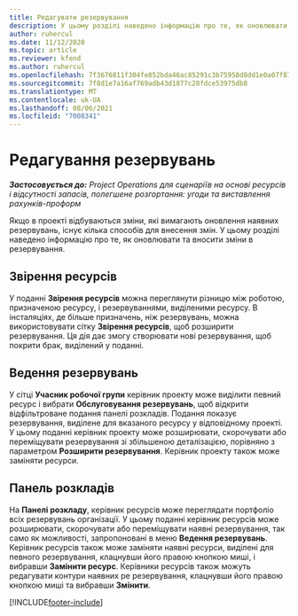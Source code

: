 ```yaml
---
title: Редагувати резервування
description: У цьому розділі наведено інформацію про те, як оновлювати та вносити зміни в резервування.
author: ruhercul
ms.date: 11/12/2020
ms.topic: article
ms.reviewer: kfend
ms.author: ruhercul
ms.openlocfilehash: 7f3676811f304fe852bda46ac85291c3b75958d8dd1e0a07f87c58ef5efe8738
ms.sourcegitcommit: 7f8d1e7a16af769adb43d1877c28fdce53975db8
ms.translationtype: MT
ms.contentlocale: uk-UA
ms.lasthandoff: 08/06/2021
ms.locfileid: "7008341"
---
```

# <a name="edit-bookings"></a>Редагування резервувань

_**Застосовується до:** Project Operations для сценаріїв на основі ресурсів і відсутності запасів, полегшене розгортання: угоди та виставлення рахунків-проформ_


Якщо в проекті відбуваються зміни, які вимагають оновлення наявних резервувань, існує кілька способів для внесення змін. У цьому розділі наведено інформацію про те, як оновлювати та вносити зміни в резервування.

## <a name="resource-reconciliation"></a>Звірення ресурсів

У поданні **Звірення ресурсів** можна переглянути різницю між роботою, призначеною ресурсу, і резервуваннями, виділеними ресурсу. В інсталяціях, де більше призначень, ніж резервувань, можна використовувати сітку **Звірення ресурсів**, щоб розширити резервування. Ця дія дає змогу створювати нові резервування, щоб покрити брак, виділений у поданні.

## <a name="maintain-bookings"></a>Ведення резервувань

У сітці **Учасник робочої групи** керівник проекту може виділити певний ресурс і вибрати **Обслуговування резервувань**, щоб відкрити відфільтроване подання панелі розкладів. Подання показує резервування, виділене для вказаного ресурсу у відповідному проекті. У цьому поданні керівник проекту може розширювати, скорочувати або переміщувати резервування зі збільшеною деталізацією, порівняно з параметром **Розширити резервування**. Керівник проекту також може заміняти ресурси.

## <a name="schedule-board"></a>Панель розкладів

На **Панелі розкладу**, керівник ресурсів може переглядати портфоліо всіх резервувань організації. У цьому поданні керівник ресурсів може розширювати, скорочувати або переміщувати наявні резервування, так само як можливості, запропоновані в меню **Ведення резервувань**. Керівник ресурсів також може заміняти наявні ресурси, виділені для певного резервування, клацнувши його правою кнопкою миші, і вибравши **Замінити ресурс**. Керівники ресурсів також можуть редагувати контури наявних ре резервування, клацнувши його правою кнопкою миші та вибравши **Змінити**.


[!INCLUDE[footer-include](../includes/footer-banner.md)]